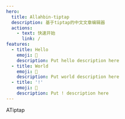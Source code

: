 ```yaml
---
hero:
  title: Allahbin-tiptap
  description: 基于tiptap的中文文章编辑器
  actions:
    - text: 快速开始
      link: /
features:
  - title: Hello
    emoji: 💎
    description: Put hello description here
  - title: World
    emoji: 🌈
    description: Put world description here
  - title: '!'
    emoji: 🚀
    description: Put ! description here
---
```


ATiptap
